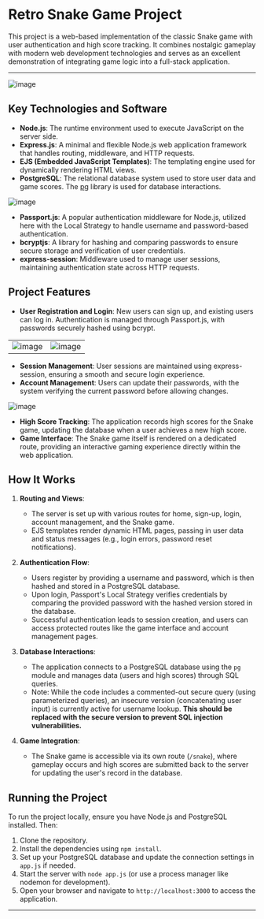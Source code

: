 # Retro Snake Game Project

This project is a web-based implementation of the classic Snake game with user authentication and high score tracking. It combines nostalgic gameplay with modern web development technologies and serves as an excellent demonstration of integrating game logic into a full-stack application.

---
![image](https://github.com/user-attachments/assets/5916ca52-612e-4a3b-bb6d-515a8c263d21)

## Key Technologies and Software

- **Node.js**: The runtime environment used to execute JavaScript on the server side.
- **Express.js**: A minimal and flexible Node.js web application framework that handles routing, middleware, and HTTP requests.
- **EJS (Embedded JavaScript Templates)**: The templating engine used for dynamically rendering HTML views.
- **PostgreSQL**: The relational database system used to store user data and game scores. The [pg](https://node-postgres.com/) library is used for database interactions.

![image](https://github.com/user-attachments/assets/f58ae348-d77f-4f65-96ff-8d2c61586057)

- **Passport.js**: A popular authentication middleware for Node.js, utilized here with the Local Strategy to handle username and password-based authentication.
- **bcryptjs**: A library for hashing and comparing passwords to ensure secure storage and verification of user credentials.
- **express-session**: Middleware used to manage user sessions, maintaining authentication state across HTTP requests.

## Project Features

- **User Registration and Login**: New users can sign up, and existing users can log in. Authentication is managed through Passport.js, with passwords securely hashed using bcrypt.

|||
|---|---|
|![image](https://github.com/user-attachments/assets/c397db52-9d5c-47c5-819a-8f3c92a6fa24)|![image](https://github.com/user-attachments/assets/a6fe3db7-a439-4038-b7e0-9bfa731956ad)|

- **Session Management**: User sessions are maintained using express-session, ensuring a smooth and secure login experience.
- **Account Management**: Users can update their passwords, with the system verifying the current password before allowing changes.

![image](https://github.com/user-attachments/assets/3b1f5c0f-5969-47e7-9f59-03e03c536beb)

- **High Score Tracking**: The application records high scores for the Snake game, updating the database when a user achieves a new high score.
- **Game Interface**: The Snake game itself is rendered on a dedicated route, providing an interactive gaming experience directly within the web application.

## How It Works

1. **Routing and Views**:  
   - The server is set up with various routes for home, sign-up, login, account management, and the Snake game.  
   - EJS templates render dynamic HTML pages, passing in user data and status messages (e.g., login errors, password reset notifications).

2. **Authentication Flow**:  
   - Users register by providing a username and password, which is then hashed and stored in a PostgreSQL database.  
   - Upon login, Passport's Local Strategy verifies credentials by comparing the provided password with the hashed version stored in the database.
   - Successful authentication leads to session creation, and users can access protected routes like the game interface and account management pages.

3. **Database Interactions**:  
   - The application connects to a PostgreSQL database using the `pg` module and manages data (users and high scores) through SQL queries.
   - Note: While the code includes a commented-out secure query (using parameterized queries), an insecure version (concatenating user input) is currently active for username lookup. **This should be replaced with the secure version to prevent SQL injection vulnerabilities.**

4. **Game Integration**:  
   - The Snake game is accessible via its own route (`/snake`), where gameplay occurs and high scores are submitted back to the server for updating the user's record in the database.

## Running the Project

To run the project locally, ensure you have Node.js and PostgreSQL installed. Then:

1. Clone the repository.
2. Install the dependencies using `npm install`.
3. Set up your PostgreSQL database and update the connection settings in `app.js` if needed.
4. Start the server with `node app.js` (or use a process manager like nodemon for development).
5. Open your browser and navigate to `http://localhost:3000` to access the application.



---

